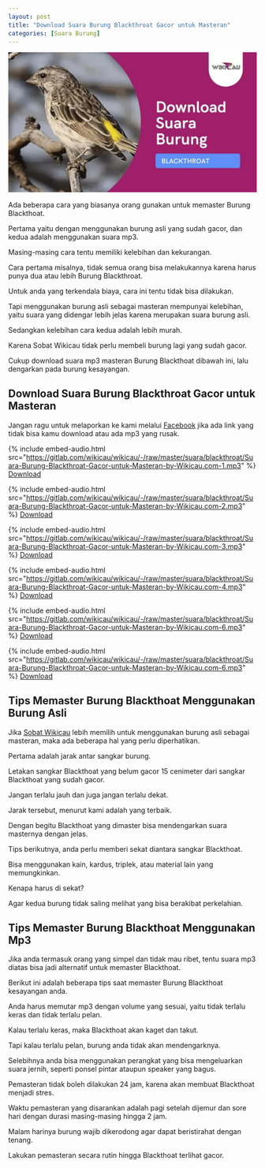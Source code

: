 ```yaml
---
layout: post
title: "Download Suara Burung Blackthroat Gacor untuk Masteran"
categories: [Suara Burung]
---
```


![](/images/suara-burung-blackthroat.webp)

Ada beberapa cara yang biasanya orang gunakan untuk memaster Burung Blackthoat.

Pertama yaitu dengan menggunakan burung asli yang sudah gacor, dan kedua adalah menggunakan suara mp3.

Masing-masing cara tentu memiliki kelebihan dan kekurangan.

Cara pertama misalnya, tidak semua orang bisa melakukannya karena harus punya dua atau lebih Burung Blackthroat.

Untuk anda yang terkendala biaya, cara ini tentu tidak bisa dilakukan.

Tapi menggunakan burung asli sebagai masteran mempunyai kelebihan, yaitu suara yang didengar lebih jelas karena merupakan suara burung asli.

Sedangkan kelebihan cara kedua adalah lebih murah.

Karena Sobat Wikicau tidak perlu membeli burung lagi yang sudah gacor.

Cukup download suara mp3 masteran Burung Blackthoat dibawah ini, lalu dengarkan pada burung kesayangan.

## Download Suara Burung Blackthroat Gacor untuk Masteran

Jangan ragu untuk melaporkan ke kami melalui [Facebook](https://facebook.com/wikicau) jika ada link yang tidak bisa kamu download atau ada mp3 yang rusak.

{% include embed-audio.html src="https://gitlab.com/wikicau/wikicau/-/raw/master/suara/blackthroat/Suara-Burung-Blackthroat-Gacor-untuk-Masteran-by-Wikicau.com-1.mp3" %}
[Download](https://bit.ly/2WWw7Sy)

{% include embed-audio.html src="https://gitlab.com/wikicau/wikicau/-/raw/master/suara/blackthroat/Suara-Burung-Blackthroat-Gacor-untuk-Masteran-by-Wikicau.com-2.mp3" %}
[Download](https://bit.ly/2Y3aqSr)

{% include embed-audio.html src="https://gitlab.com/wikicau/wikicau/-/raw/master/suara/blackthroat/Suara-Burung-Blackthroat-Gacor-untuk-Masteran-by-Wikicau.com-3.mp3" %}
[Download](https://bit.ly/2L7fBx5)

{% include embed-audio.html src="https://gitlab.com/wikicau/wikicau/-/raw/master/suara/blackthroat/Suara-Burung-Blackthroat-Gacor-untuk-Masteran-by-Wikicau.com-4.mp3" %}
[Download](https://bit.ly/2ZHDwqX)

{% include embed-audio.html src="https://gitlab.com/wikicau/wikicau/-/raw/master/suara/blackthroat/Suara-Burung-Blackthroat-Gacor-untuk-Masteran-by-Wikicau.com-6.mp3" %}
[Download](https://bit.ly/2N3BcZJ)

{% include embed-audio.html src="https://gitlab.com/wikicau/wikicau/-/raw/master/suara/blackthroat/Suara-Burung-Blackthroat-Gacor-untuk-Masteran-by-Wikicau.com-6.mp3" %}
[Download](https://bit.ly/2N3BcZJ)

## Tips Memaster Burung Blackthoat Menggunakan Burung Asli

Jika [Sobat Wikicau](https://wikicau.com/) lebih memilih untuk menggunakan burung asli sebagai masteran, maka ada beberapa hal yang perlu diperhatikan.

Pertama adalah jarak antar sangkar burung.

Letakan sangkar Blackthoat yang belum gacor 15 cenimeter dari sangkar Blackthoat yang sudah gacor.

Jangan terlalu jauh dan juga jangan terlalu dekat.

Jarak tersebut, menurut kami adalah yang terbaik.

Dengan begitu Blackthoat yang dimaster bisa mendengarkan suara masternya dengan jelas.

Tips berikutnya, anda perlu memberi sekat diantara sangkar Blackthoat.

Bisa menggunakan kain, kardus, triplek, atau material lain yang memungkinkan.

Kenapa harus di sekat?

Agar kedua burung tidak saling melihat yang bisa berakibat perkelahian.

## Tips Memaster Burung Blackthoat Menggunakan Mp3

Jika anda termasuk orang yang simpel dan tidak mau ribet, tentu suara mp3 diatas bisa jadi alternatif untuk memaster Blackthoat.

Berikut ini adalah beberapa tips saat memaster Burung Blackthoat kesayangan anda.

Anda harus memutar mp3 dengan volume yang sesuai, yaitu tidak terlalu keras dan tidak terlalu pelan.

Kalau terlalu keras, maka Blackthoat akan kaget dan takut.

Tapi kalau terlalu pelan, burung anda tidak akan mendengarknya.

Selebihnya anda bisa menggunakan perangkat yang bisa mengeluarkan suara jernih, seperti ponsel pintar ataupun speaker yang bagus.

Pemasteran tidak boleh dilakukan 24 jam, karena akan membuat Blackthoat menjadi stres.

Waktu pemasteran yang disarankan adalah pagi setelah dijemur dan sore hari dengan durasi masing-masing hingga 2 jam.

Malam harinya burung wajib dikerodong agar dapat beristirahat dengan tenang.

Lakukan pemasteran secara rutin hingga Blackthoat terlihat gacor.

